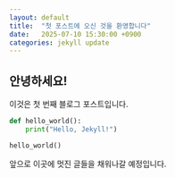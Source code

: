 ```yaml
---
layout: default
title:  "첫 포스트에 오신 것을 환영합니다"
date:   2025-07-10 15:30:00 +0900
categories: jekyll update
---
```


## 안녕하세요!

이것은 첫 번째 블로그 포스트입니다.

```python
def hello_world():
    print("Hello, Jekyll!")

hello_world()
```

앞으로 이곳에 멋진 글들을 채워나갈 예정입니다.